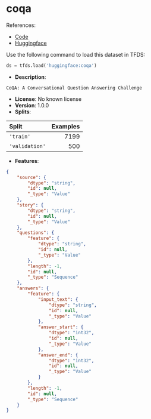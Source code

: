 # coqa

References:

*   [Code](https://github.com/huggingface/datasets/blob/master/datasets/coqa)
*   [Huggingface](https://huggingface.co/datasets/coqa)



Use the following command to load this dataset in TFDS:

```python
ds = tfds.load('huggingface:coqa')
```

*   **Description**:

```
CoQA: A Conversational Question Answering Challenge
```

*   **License**: No known license
*   **Version**: 1.0.0
*   **Splits**:

Split  | Examples
:----- | -------:
`'train'` | 7199
`'validation'` | 500

*   **Features**:

```json
{
    "source": {
        "dtype": "string",
        "id": null,
        "_type": "Value"
    },
    "story": {
        "dtype": "string",
        "id": null,
        "_type": "Value"
    },
    "questions": {
        "feature": {
            "dtype": "string",
            "id": null,
            "_type": "Value"
        },
        "length": -1,
        "id": null,
        "_type": "Sequence"
    },
    "answers": {
        "feature": {
            "input_text": {
                "dtype": "string",
                "id": null,
                "_type": "Value"
            },
            "answer_start": {
                "dtype": "int32",
                "id": null,
                "_type": "Value"
            },
            "answer_end": {
                "dtype": "int32",
                "id": null,
                "_type": "Value"
            }
        },
        "length": -1,
        "id": null,
        "_type": "Sequence"
    }
}
```


